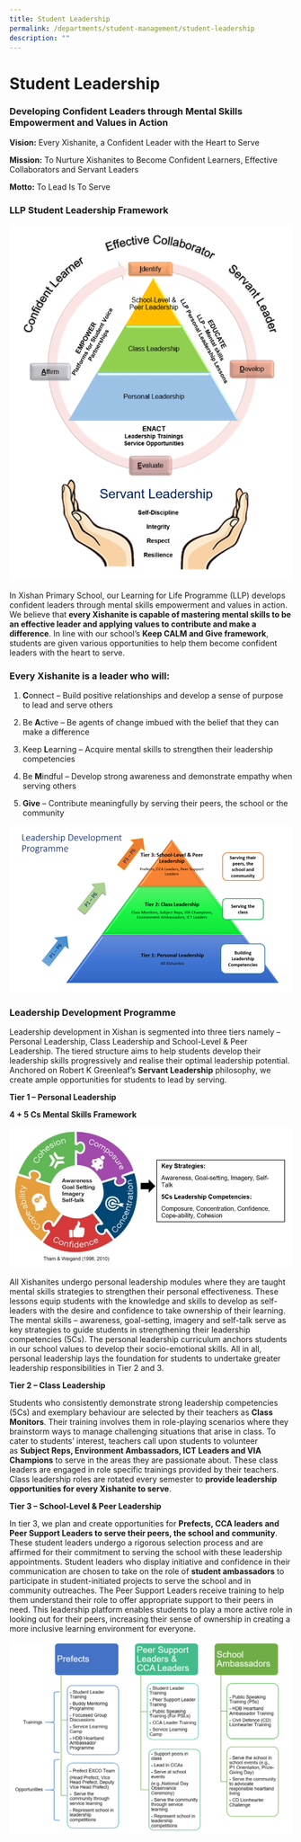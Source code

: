 ```yaml
---
title: Student Leadership
permalink: /departments/student-management/student-leadership
description: ""
---
```

# **Student Leadership**

### Developing Confident Leaders through Mental Skills Empowerment and Values in Action

**Vision:** Every Xishanite, a Confident Leader with the Heart to Serve

**Mission:** To Nurture Xishanites to Become Confident Learners, Effective Collaborators and Servant Leaders

**Motto:** To Lead Is To Serve

### LLP Student Leadership Framework

![](/images/L1.png)

In Xishan Primary School, our Learning for Life Programme (LLP) develops confident leaders through mental skills empowerment and values in action. We believe that **every Xishanite is capable of mastering mental skills to be an effective leader and applying values to contribute and make a difference**. In line with our school’s **Keep CALM and Give framework**, students are given various opportunities to help them become confident leaders with the heart to serve.

### Every Xishanite is a leader who will:

1.  **C**onnect – Build positive relationships and develop a sense of purpose to lead and serve others

2.  Be **A**ctive – Be agents of change imbued with the belief that they can make a difference

3.  Keep **L**earning – Acquire mental skills to strengthen their leadership competencies

4.  Be **M**indful – Develop strong awareness and demonstrate empathy when serving others

5.  **Give** – Contribute meaningfully by serving their peers, the school or the community

![](/images/L2.png)

### Leadership Development Programme

Leadership development in Xishan is segmented into three tiers namely – Personal Leadership, Class Leadership and School-Level & Peer Leadership. The tiered structure aims to help students develop their leadership skills progressively and realise their optimal leadership potential. Anchored on Robert K Greenleaf’s **Servant Leadership** philosophy, we create ample opportunities for students to lead by serving.

**Tier 1 – Personal Leadership**

**4 + 5 Cs Mental Skills Framework**

![](/images/L3.jpg)

All Xishanites undergo personal leadership modules where they are taught mental skills strategies to strengthen their personal effectiveness. These lessons equip students with the knowledge and skills to develop as self-leaders with the desire and confidence to take ownership of their learning. The mental skills – awareness, goal-setting, imagery and self-talk serve as key strategies to guide students in strengthening their leadership competencies (5Cs). The personal leadership curriculum anchors students in our school values to develop their socio-emotional skills. All in all, personal leadership lays the foundation for students to undertake greater leadership responsibilities in Tier 2 and 3.

**Tier 2 – Class Leadership**

Students who consistently demonstrate strong leadership competencies (5Cs) and exemplary behaviour are selected by their teachers as **Class Monitors**. Their training involves them in role-playing scenarios where they brainstorm ways to manage challenging situations that arise in class. To cater to students’ interest, teachers call upon students to volunteer as **Subject Reps, Environment Ambassadors, ICT Leaders and VIA Champions** to serve in the areas they are passionate about. These class leaders are engaged in role specific trainings provided by their teachers. Class leadership roles are rotated every semester to **provide leadership opportunities for every Xishanite to serve**. 

**Tier 3 – School-Level & Peer Leadership**

In tier 3, we plan and create opportunities for **Prefects, CCA leaders and Peer Support Leaders to serve their peers, the school and community**. These student leaders undergo a rigorous selection process and are affirmed for their commitment to serving the school with these leadership appointments. Student leaders who display initiative and confidence in their communication are chosen to take on the role of **student ambassadors** to participate in student-initiated projects to serve the school and in community outreaches. The Peer Support Leaders receive training to help them understand their role to offer appropriate support to their peers in need. This leadership platform enables students to play a more active role in looking out for their peers, increasing their sense of ownership in creating a more inclusive learning environment for everyone.

![](/images/L4.png)